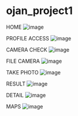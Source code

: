 # ojan_project1
HOME
![image](https://github.com/user-attachments/assets/be4d2fc5-b912-476b-b742-fff99057edcc)

PROFILE ACCESS
![image](https://github.com/user-attachments/assets/f18d5461-93da-4aa1-b8ab-3e79b13f8547)

CAMERA CHECK
![image](https://github.com/user-attachments/assets/de7a4934-690a-4bf7-8876-956cf53aba46)

FILE CAMERA
![image](https://github.com/user-attachments/assets/83c52e64-1a3e-4cfe-93c9-97e35ffeaaa1)

TAKE PHOTO
![image](https://github.com/user-attachments/assets/90fdc498-4f4e-467d-bcb3-819013ea75e2)

RESULT
![image](https://github.com/user-attachments/assets/8fa49a87-fb3d-4c60-bf14-579bce465bd3)

DETAIL
![image](https://github.com/user-attachments/assets/48be65c2-eae9-44db-8b39-3f30dbf83f97)

MAPS
![image](https://github.com/user-attachments/assets/3820eb1a-6c8a-413e-a5c6-a11fbb8ed5f8)
















